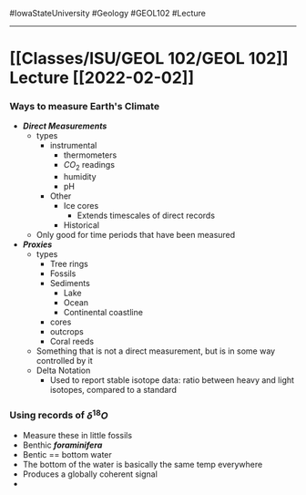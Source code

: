 #IowaStateUniversity
#Geology 
#GEOL102
#Lecture


---

# [[Classes/ISU/GEOL 102/GEOL 102]] Lecture [[2022-02-02]]

### Ways to measure Earth's Climate

- ***Direct Measurements*** 
	- types 
		- instrumental
			- thermometers
			- $CO_2$ readings 
			- humidity 
			- pH 
		- Other
			- Ice cores
				- Extends timescales of direct records 
			- Historical 
	- Only good for time periods that have been measured
- ***Proxies***
	- types
		- Tree rings 
		- Fossils
		- Sediments 
			- Lake
			- Ocean
			- Continental coastline
		- cores 
		- outcrops
		- Coral reeds
	- Something that is not a direct measurement, but is in some way controlled by it  
	- Delta Notation 
		- Used to report stable isotope data: ratio between heavy and light isotopes, compared to a standard

### Using records of $\delta^{18}O$
- Measure these in little fossils
- Benthic ***foraminifera***
- Bentic  == bottom water
- The bottom of the water is basically the same temp everywhere 
- Produces a globally coherent signal 
- 
